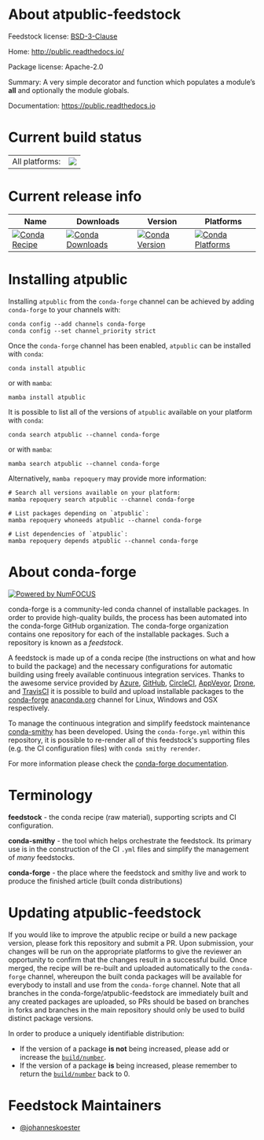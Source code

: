 About atpublic-feedstock
========================

Feedstock license: [BSD-3-Clause](https://github.com/conda-forge/atpublic-feedstock/blob/main/LICENSE.txt)

Home: http://public.readthedocs.io/

Package license: Apache-2.0

Summary: A very simple decorator and function which populates a module’s __all__ and optionally
the module globals.


Documentation: https://public.readthedocs.io

Current build status
====================


<table><tr><td>All platforms:</td>
    <td>
      <a href="https://dev.azure.com/conda-forge/feedstock-builds/_build/latest?definitionId=6903&branchName=main">
        <img src="https://dev.azure.com/conda-forge/feedstock-builds/_apis/build/status/atpublic-feedstock?branchName=main">
      </a>
    </td>
  </tr>
</table>

Current release info
====================

| Name | Downloads | Version | Platforms |
| --- | --- | --- | --- |
| [![Conda Recipe](https://img.shields.io/badge/recipe-atpublic-green.svg)](https://anaconda.org/conda-forge/atpublic) | [![Conda Downloads](https://img.shields.io/conda/dn/conda-forge/atpublic.svg)](https://anaconda.org/conda-forge/atpublic) | [![Conda Version](https://img.shields.io/conda/vn/conda-forge/atpublic.svg)](https://anaconda.org/conda-forge/atpublic) | [![Conda Platforms](https://img.shields.io/conda/pn/conda-forge/atpublic.svg)](https://anaconda.org/conda-forge/atpublic) |

Installing atpublic
===================

Installing `atpublic` from the `conda-forge` channel can be achieved by adding `conda-forge` to your channels with:

```
conda config --add channels conda-forge
conda config --set channel_priority strict
```

Once the `conda-forge` channel has been enabled, `atpublic` can be installed with `conda`:

```
conda install atpublic
```

or with `mamba`:

```
mamba install atpublic
```

It is possible to list all of the versions of `atpublic` available on your platform with `conda`:

```
conda search atpublic --channel conda-forge
```

or with `mamba`:

```
mamba search atpublic --channel conda-forge
```

Alternatively, `mamba repoquery` may provide more information:

```
# Search all versions available on your platform:
mamba repoquery search atpublic --channel conda-forge

# List packages depending on `atpublic`:
mamba repoquery whoneeds atpublic --channel conda-forge

# List dependencies of `atpublic`:
mamba repoquery depends atpublic --channel conda-forge
```


About conda-forge
=================

[![Powered by
NumFOCUS](https://img.shields.io/badge/powered%20by-NumFOCUS-orange.svg?style=flat&colorA=E1523D&colorB=007D8A)](https://numfocus.org)

conda-forge is a community-led conda channel of installable packages.
In order to provide high-quality builds, the process has been automated into the
conda-forge GitHub organization. The conda-forge organization contains one repository
for each of the installable packages. Such a repository is known as a *feedstock*.

A feedstock is made up of a conda recipe (the instructions on what and how to build
the package) and the necessary configurations for automatic building using freely
available continuous integration services. Thanks to the awesome service provided by
[Azure](https://azure.microsoft.com/en-us/services/devops/), [GitHub](https://github.com/),
[CircleCI](https://circleci.com/), [AppVeyor](https://www.appveyor.com/),
[Drone](https://cloud.drone.io/welcome), and [TravisCI](https://travis-ci.com/)
it is possible to build and upload installable packages to the
[conda-forge](https://anaconda.org/conda-forge) [anaconda.org](https://anaconda.org/)
channel for Linux, Windows and OSX respectively.

To manage the continuous integration and simplify feedstock maintenance
[conda-smithy](https://github.com/conda-forge/conda-smithy) has been developed.
Using the ``conda-forge.yml`` within this repository, it is possible to re-render all of
this feedstock's supporting files (e.g. the CI configuration files) with ``conda smithy rerender``.

For more information please check the [conda-forge documentation](https://conda-forge.org/docs/).

Terminology
===========

**feedstock** - the conda recipe (raw material), supporting scripts and CI configuration.

**conda-smithy** - the tool which helps orchestrate the feedstock.
                   Its primary use is in the construction of the CI ``.yml`` files
                   and simplify the management of *many* feedstocks.

**conda-forge** - the place where the feedstock and smithy live and work to
                  produce the finished article (built conda distributions)


Updating atpublic-feedstock
===========================

If you would like to improve the atpublic recipe or build a new
package version, please fork this repository and submit a PR. Upon submission,
your changes will be run on the appropriate platforms to give the reviewer an
opportunity to confirm that the changes result in a successful build. Once
merged, the recipe will be re-built and uploaded automatically to the
`conda-forge` channel, whereupon the built conda packages will be available for
everybody to install and use from the `conda-forge` channel.
Note that all branches in the conda-forge/atpublic-feedstock are
immediately built and any created packages are uploaded, so PRs should be based
on branches in forks and branches in the main repository should only be used to
build distinct package versions.

In order to produce a uniquely identifiable distribution:
 * If the version of a package **is not** being increased, please add or increase
   the [``build/number``](https://docs.conda.io/projects/conda-build/en/latest/resources/define-metadata.html#build-number-and-string).
 * If the version of a package **is** being increased, please remember to return
   the [``build/number``](https://docs.conda.io/projects/conda-build/en/latest/resources/define-metadata.html#build-number-and-string)
   back to 0.

Feedstock Maintainers
=====================

* [@johanneskoester](https://github.com/johanneskoester/)

